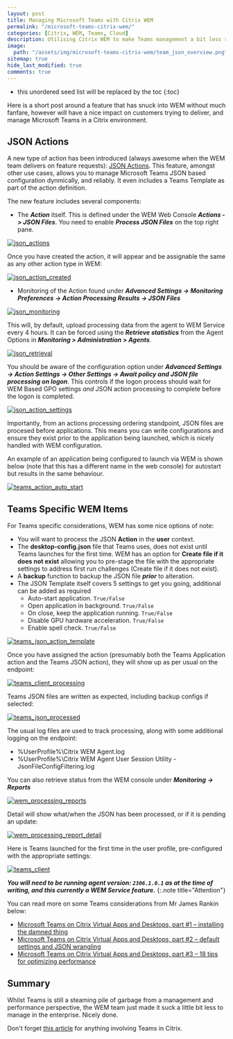 ```yaml
---
layout: post
title: Managing Microsoft Teams with Citrix WEM
permalink: "/microsoft-teams-citrix-wem/"
categories: [Citrix, WEM, Teams, Cloud]
description: Utilising Citrix WEM to make Teams management a bit less rubbish
image:
  path: "/assets/img/microsoft-teams-citrix-wem/team_json_overview.png"
sitemap: true
hide_last_modified: true
comments: true
---
```


-  this unordered seed list will be replaced by the toc
{:toc}

Here is a short post around a feature that has snuck into WEM without much fanfare, however will have a nice impact on customers trying to deliver, and manage Microsoft Teams in a Citrix environment.

## JSON Actions

A new type of action has been introduced (always awesome when the WEM team delivers on feature requests): [JSON Actions](https://docs.citrix.com/en-us/workspace-environment-management/service/manage/configuration-sets/actions.html#json-files). This feature, amongst other use cases, allows you to manage Microsoft Teams JSON based configuration dynmically, and reliably. It even includes a Teams Template as part of the action definition.

The new feature includes several components:

-  The ***Action*** itself. This is defined under the WEM Web Console ***Actions -> JSON Files***. You need to enable ***Process JSON Files*** on the top right pane.

[![json_actions]({{site.baseurl}}/assets/img/microsoft-teams-citrix-wem/enable_json_processing.png)]({{site.baseurl}}/assets/img/microsoft-teams-citrix-wem/enable_json_processing.png)

Once you have created the action, it will appear and be assignable the same as any other action type in WEM:

[![json_action_created]({{site.baseurl}}/assets/img/microsoft-teams-citrix-wem/json_action_created.png)]({{site.baseurl}}/assets/img/microsoft-teams-citrix-wem/json_action_created.png)

-  Monitoring of the Action found under ***Advanced Settings -> Monitoring Preferences -> Action Processing Results -> JSON Files***

[![json_monitoring]({{site.baseurl}}/assets/img/microsoft-teams-citrix-wem/enable_monitoring_json.png)]({{site.baseurl}}/assets/img/microsoft-teams-citrix-wem/enable_monitoring_json.png)

This will, by default, upload processing data from the agent to WEM Service every 4 hours. It can be forced using the ***Retrieve statistics*** from the Agent Options in ***Monitoring > Administration > Agents***.

[![json_retrieval]({{site.baseurl}}/assets/img/microsoft-teams-citrix-wem/agent_retreieve_stats.png)]({{site.baseurl}}/assets/img/microsoft-teams-citrix-wem/agent_retreieve_stats.png)

You should be aware of the configuration option under ***Advanced Settings -> Action Settings -> Other Settings -> Await policy and JSON file processing on logon***. This controls if the logon process should wait for WEM Based GPO settings *and* JSON action processing to complete before the logon is completed.

[![json_action_settings]({{site.baseurl}}/assets/img/microsoft-teams-citrix-wem/json_action_settings_advanced.png)]({{site.baseurl}}/assets/img/microsoft-teams-citrix-wem/json_action_settings_advanced.png)

Importantly, from an actions processing ordering standpoint, JSON files are procesed before applications. This means you can write configurations and ensure they exist prior to the application being launched, which is nicely handled with WEM configuration.

An example of an application being configured to launch via WEM is shown below (note that this has a different name in the web console) for autostart but results in the same behaviour.

[![teams_action_auto_start]({{site.baseurl}}/assets/img/microsoft-teams-citrix-wem/team_action_auto_start.png)]({{site.baseurl}}/assets/img/microsoft-teams-citrix-wem/team_action_auto_start.png)

## Teams Specific WEM Items

For Teams specific considerations, WEM has some nice options of note:

-  You will want to process the JSON **Action** in the **user** context.
-  The **desktop-config.json** file that Teams uses, does not exist until Teams launches for the first time. WEM has an option for **Create file if it does not exist** allowing you to pre-stage the file with the appropriate settings to address first run challenges (Create file if it does not exist).
-  A **backup** function to backup the JSON file ***prior*** to alteration.
-  The JSON Template itself covers 5 settings to get you going, additional can be added as required
    -  Auto-start application. `True/False`
    -  Open application in background. `True/False`
    -  On close, keep the application running. `True/False`
    -  Disable GPU hardware acceleration. `True/False`
    -  Enable spell check. `True/False`

[![teams_json_action_template]({{site.baseurl}}/assets/img/microsoft-teams-citrix-wem/json_teams_action_config.png)]({{site.baseurl}}/assets/img/microsoft-teams-citrix-wem/json_teams_action_config.png)

Once you have assigned the action (presumably both the Teams Application action and the Teams JSON action), they will show up as per usual on the endpoint:

[![teams_client_processing]({{site.baseurl}}/assets/img/microsoft-teams-citrix-wem/wem_client_config_vuemrsav.png)]({{site.baseurl}}/assets/img/microsoft-teams-citrix-wem/wem_client_config_vuemrsav.png)

Teams JSON files are written as expected, including backup configs if selected:

[![teams_json_processed]({{site.baseurl}}/assets/img/microsoft-teams-citrix-wem/teams_json_actions_filesystem.png)]({{site.baseurl}}/assets/img/microsoft-teams-citrix-wem/teams_json_actions_filesystem.png)

The usual log files are used to track processing, along with some additional logging on the endpoint:

-  %UserProfile%\Citrix WEM Agent.log
-  %UserProfile%\Citrix WEM Agent User Session Utility - JsonFileConfigFiltering.log

You can also retrieve status from the WEM console under ***Monitoring -> Reports***

[![wem_processing_reports]({{site.baseurl}}/assets/img/microsoft-teams-citrix-wem/wem_json_report_retrieve_1.png)]({{site.baseurl}}/assets/img/microsoft-teams-citrix-wem/wem_json_report_retrieve_1.png)

Detail will show what/when the JSON has been processed, or if it is pending an update:

[![wem_processing_report_detail]({{site.baseurl}}/assets/img/microsoft-teams-citrix-wem/wem_json_report_retrieve_detail.png)]({{site.baseurl}}/assets/img/microsoft-teams-citrix-wem/wem_json_report_retrieve_detail.png)

Here is Teams launched for the first time in the user profile, pre-configured with the appropriate settings:

[![teams_client]({{site.baseurl}}/assets/img/microsoft-teams-citrix-wem/teams_app_settings_applied.png)]({{site.baseurl}}/assets/img/microsoft-teams-citrix-wem/teams_app_settings_applied.png)

***You will need to be running agent version: `2306.1.0.1` as at the time of writing, and this currently a WEM Service feature.***
{:.note title="Attention"}

You can read more on some Teams considerations from Mr James Rankin below:

-  [Microsoft Teams on Citrix Virtual Apps and Desktops, part #1 – installing the damned thing](https://james-rankin.com/articles/microsoft-teams-on-citrix-virtual-apps-and-desktops-part-1-installing-the-damned-thing/)
-  [Microsoft Teams on Citrix Virtual Apps and Desktops, part #2 – default settings and JSON wrangling](https://james-rankin.com/articles/microsoft-teams-on-citrix-virtual-apps-and-desktops-part-2-default-settings-and-json-wrangling/)
-  [Microsoft Teams on Citrix Virtual Apps and Desktops, part #3 – 18 tips for optimizing performance](https://james-rankin.com/articles/microsoft-teams-on-citrix-virtual-apps-and-desktops-part-3-18-tips-for-optimizing-performance/)

## Summary

Whilst Teams is still a steaming pile of garbage from a management and performance perspective, the WEM team just made it suck a little bit less to manage in the enterprise. Nicely done.

Don't forget [this article](https://docs.citrix.com/en-us/citrix-virtual-apps-desktops/multimedia/opt-ms-teams.html) for anything involving Teams in Citrix.